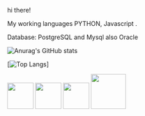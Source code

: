 hi there!

My working languages  PYTHON, Javascript .

Database: PostgreSQL and Mysql also Oracle


![Anurag's GitHub stats](https://github-readme-stats.vercel.app/api?username=fabiovmat&hide=contribs,prs&theme=radical)
  
 
[![Top Langs](https://github-readme-stats.vercel.app/api/top-langs/?username=fabiovmat&theme=radical)]


<div>

<img src="https://cdn.jsdelivr.net/gh/devicons/devicon@latest/icons/python/python-original-wordmark.svg" height=60 width=60/>
          

<img src="https://cdn.jsdelivr.net/gh/devicons/devicon/icons/html5/html5-original-wordmark.svg" height=60 width=60/>
          

<img src="https://cdn.jsdelivr.net/gh/devicons/devicon/icons/postgresql/postgresql-plain-wordmark.svg" height=60 width=60/>
            

<img src="https://cdn.jsdelivr.net/gh/devicons/devicon/icons/mysql/mysql-original-wordmark.svg" height=80 width=80/>
            


                      
                    

</div>
